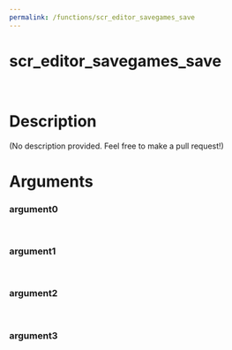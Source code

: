 ```yaml
---
permalink: /functions/scr_editor_savegames_save
---
```

# scr_editor_savegames_save  
&nbsp;  
# Description  
(No description provided. Feel free to make a pull request!) 
&nbsp;  
# Arguments
### argument0

&nbsp;    
### argument1

&nbsp;    
### argument2

&nbsp;    
### argument3

&nbsp;    


